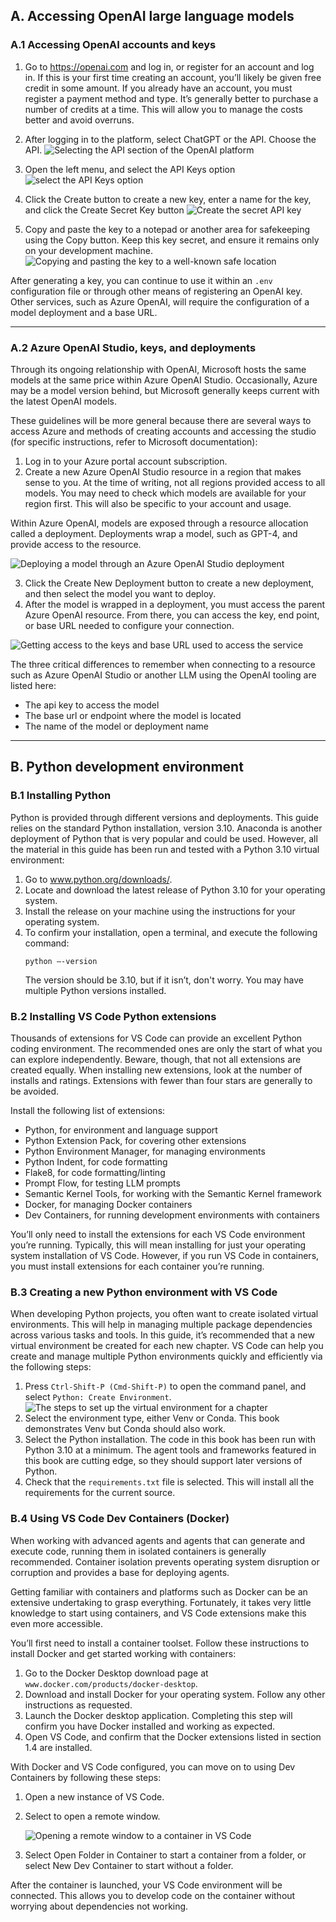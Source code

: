 ## A. Accessing OpenAI large language models
### A.1 Accessing OpenAI accounts and keys
1. Go to https://openai.com and log in, or register for an account and log in. If this is your first time creating an account, you’ll likely be given free credit in some amount. If you already have an account, you must register a payment method and type. It’s generally better to purchase a number of credits at a time. This will allow you to manage the costs better and avoid overruns.

2. After logging in to the platform, select ChatGPT or the API. Choose the API.
![Selecting the API section of the OpenAI platform](/assets/A.1.png)

3. Open the left menu, and select the API Keys option
![select the API Keys option](/assets/A.2.png)

4. Click the Create button to create a new key, enter a name for the key, and click the Create Secret Key button
![Create the secret API key](/assets/A.3.png)

5. Copy and paste the key to a notepad or another area for safekeeping using the Copy button. Keep this key secret, and ensure it remains only on your development machine.
![Copying and pasting the key to a well-known safe location](/assets/A.4.png)

After generating a key, you can continue to use it within an `.env` configuration file or through other means of registering an OpenAI key. Other services, such as Azure OpenAI, will require the configuration of a model deployment and a base URL.

---
### A.2 Azure OpenAI Studio, keys, and deployments
Through its ongoing relationship with OpenAI, Microsoft hosts the same models at the same price within Azure OpenAI Studio. Occasionally, Azure may be a model version behind, but Microsoft generally keeps current with the latest OpenAI models.

These guidelines will be more general because there are several ways to access Azure and methods of creating accounts and accessing the studio (for specific instructions, refer to Microsoft documentation):
1. Log in to your Azure portal account subscription. 
2. Create a new Azure OpenAI Studio resource in a region that makes sense to you. At the time of writing, not all regions provided access to all models. You may need to check which models are available for your region first. This will also be specific to your account and usage. 

Within Azure OpenAI, models are exposed through a resource allocation called a deployment. Deployments wrap a model, such as GPT-4, and provide access to the resource.

![Deploying a model through an Azure OpenAI Studio deployment](/assets/A.5.png)

3.  Click the Create New Deployment button to create a new deployment, and then select the model you want to deploy. 
4.  After the model is wrapped in a deployment, you must access the parent Azure OpenAI resource. From there, you can access the key, end point, or base URL needed to configure your connection.

![Getting access to the keys and base URL used to access the service](/assets/A.6.png)

The three critical differences to remember when connecting to a resource such as Azure OpenAI Studio or another LLM using the OpenAI tooling are listed here:
- The api key to access the model 
- The base url or endpoint where the model is located 
- The name of the model or deployment name

---
## B. Python development environment
### B.1 Installing Python
Python is provided through different versions and deployments. This guide relies on the standard Python installation, version 3.10. Anaconda is another deployment of Python that is very popular and could be used. However, all the material in this guide has been run and tested with a Python 3.10 virtual environment:
1. Go to www.python.org/downloads/. 
2. Locate and download the latest release of Python 3.10 for your operating system. 
3. Install the release on your machine using the instructions for your operating system. 
4. To confirm your installation, open a terminal, and execute the following command: 
    ```
    python –-version
    ```
    The version should be 3.10, but if it isn’t, don't worry. You may have multiple Python versions installed.

### B.2 Installing VS Code Python extensions
Thousands of extensions for VS Code can provide an excellent Python coding environment. The recommended ones are only the start of what you can explore independently. Beware, though, that not all extensions are created equally. When installing new extensions, look at the number of installs and ratings. Extensions with fewer than four stars are generally to be avoided.

Install the following list of extensions: 
- Python, for environment and language support 
- Python Extension Pack, for covering other extensions 
- Python Environment Manager, for managing environments 
- Python Indent, for code formatting 
- Flake8, for code formatting/linting
- Prompt Flow, for testing LLM prompts
- Semantic Kernel Tools, for working with the Semantic Kernel framework 
- Docker, for managing Docker containers 
- Dev Containers, for running development environments with containers

You’ll only need to install the extensions for each VS Code environment you’re running. Typically, this will mean installing for just your operating system installation of VS Code. However, if you run VS Code in containers, you must install extensions for each container you’re running.

### B.3 Creating a new Python environment with VS Code
When developing Python projects, you often want to create isolated virtual environments. This will help in managing multiple package dependencies across various tasks and tools. In this guide, it’s recommended that a new virtual environment be created for each new chapter. VS Code can help you create and manage multiple Python environments quickly and efficiently via the following steps:
1. Press `Ctrl-Shift-P (Cmd-Shift-P)` to open the command panel, and select `Python: Create Environment`.
![The steps to set up the virtual environment for a chapter](/assets/B.2.png)
2. Select the environment type, either Venv or Conda. This book demonstrates Venv but Conda should also work. 
3. Select the Python installation. The code in this book has been run with Python 3.10 at a minimum. The agent tools and frameworks featured in this book are cutting edge, so they should support later versions of Python. 
4. Check that the `requirements.txt` file is selected. This will install all the requirements for the current source.

### B.4 Using VS Code Dev Containers (Docker)
When working with advanced agents and agents that can generate and execute code, running them in isolated containers is generally recommended. Container isolation prevents operating system disruption or corruption and provides a base for deploying agents.

Getting familiar with containers and platforms such as Docker can be an extensive undertaking to grasp everything. Fortunately, it takes very little knowledge to start using containers, and VS Code extensions make this even more accessible.

You’ll first need to install a container toolset. Follow these instructions to install Docker and get started working with containers:
1. Go to the Docker Desktop download page at `www.docker.com/products/docker-desktop`.
2. Download and install Docker for your operating system. Follow any other instructions as requested.
3. Launch the Docker desktop application. Completing this step will confirm you have Docker installed and working as expected. 
4. Open VS Code, and confirm that the Docker extensions listed in section 1.4 are installed.

With Docker and VS Code configured, you can move on to using Dev Containers by following these steps:
1. Open a new instance of VS Code.
2. Select to open a remote window.

    ![Opening a remote window to a container in VS Code](/assets/B.3.png)

3.  Select Open Folder in Container to start a container from a folder, or select New Dev Container to start without a folder. 

After the container is launched, your VS Code environment will be connected. This allows you to develop code on the container without worrying about dependencies not working.

